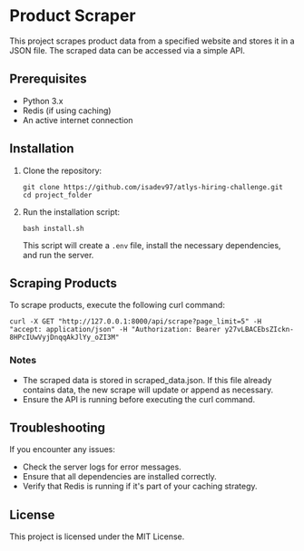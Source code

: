 # Product Scraper

This project scrapes product data from a specified website and stores it in a JSON file. The scraped data can be accessed via a simple API.

## Prerequisites

- Python 3.x
- Redis (if using caching)
- An active internet connection

## Installation

1. Clone the repository:

   ```
   git clone https://github.com/isadev97/atlys-hiring-challenge.git
   cd project_folder
   ```

2. Run the installation script:

   ```
   bash install.sh
   ```

   This script will create a `.env` file, install the necessary dependencies, and run the server.

## Scraping Products

To scrape products, execute the following curl command:

```
curl -X GET "http://127.0.0.1:8000/api/scrape?page_limit=5" -H "accept: application/json" -H "Authorization: Bearer y27vLBACEbsZIckn-8HPcIUwVyjDnqqAkJlYy_oZI3M"
```

### Notes

- The scraped data is stored in scraped_data.json. If this file already contains data, the new scrape will update or append as necessary.
- Ensure the API is running before executing the curl command.

## Troubleshooting

If you encounter any issues:

- Check the server logs for error messages.
- Ensure that all dependencies are installed correctly.
- Verify that Redis is running if it's part of your caching strategy.

## License

This project is licensed under the MIT License.
